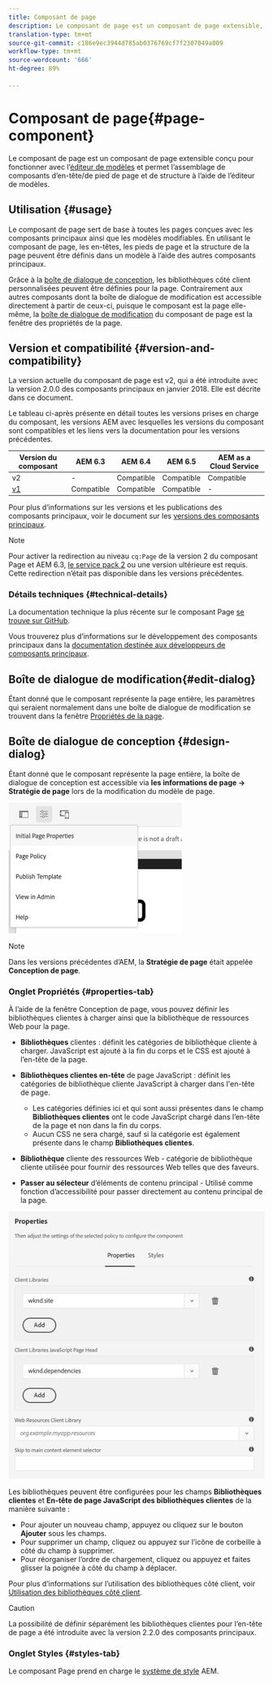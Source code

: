 ```yaml
---
title: Composant de page
description: Le composant de page est un composant de page extensible, conçu pour fonctionner avec l’éditeur de modèles et autoriser l’assemblage de composants d’en-tête/de pied de page et de structure à l’aide de l’éditeur de modèles.
translation-type: tm+mt
source-git-commit: c186e9ec3944d785ab0376769cf7f2307049a809
workflow-type: tm+mt
source-wordcount: '666'
ht-degree: 89%

---
```



# Composant de page{#page-component}

Le composant de page est un composant de page extensible conçu pour fonctionner avec l’[éditeur de modèles](https://docs.adobe.com/content/help/en/experience-manager-cloud-service/sites/authoring/features/templates.html) et permet l’assemblage de composants d’en-tête/de pied de page et de structure à l’aide de l’éditeur de modèles.

## Utilisation {#usage}

Le composant de page sert de base à toutes les pages conçues avec les composants principaux ainsi que les modèles modifiables. En utilisant le composant de page, les en-têtes, les pieds de page et la structure de la page peuvent être définis dans un modèle à l’aide des autres composants principaux.

Grâce à la [boîte de dialogue de conception](#design-dialog), les bibliothèques côté client personnalisées peuvent être définies pour la page. Contrairement aux autres composants dont la boîte de dialogue de modification est accessible directement à partir de ceux-ci, puisque le composant est la page elle-même, la [boîte de dialogue de modification](#edit-dialog) du composant de page est la fenêtre des propriétés de la page.

## Version et compatibilité {#version-and-compatibility}

La version actuelle du composant de page est v2, qui a été introduite avec la version 2.0.0 des composants principaux en janvier 2018. Elle est décrite dans ce document.

Le tableau ci-après présente en détail toutes les versions prises en charge du composant, les versions AEM avec lesquelles les versions du composant sont compatibles et les liens vers la documentation pour les versions précédentes.

| Version du composant | AEM 6.3 | AEM 6.4 | AEM 6.5 | AEM as a Cloud Service |
|---|---|---|---|---|
| v2 | - | Compatible | Compatible | Compatible |
| [v1](v1/page-v1.md) | Compatible | Compatible | Compatible | - |

Pour plus d’informations sur les versions et les publications des composants principaux, voir le document sur les [versions des composants principaux](/help/versions.md).

>[!NOTE]
>
>Pour activer la redirection au niveau `cq:Page` de la version 2 du composant Page et AEM 6.3, [le service pack 2](https://helpx.adobe.com/fr/experience-manager/6-2/release-notes/sp3-release-notes.html) ou une version ultérieure est requis. Cette redirection n’était pas disponible dans les versions précédentes.

### Détails techniques {#technical-details}

La documentation technique la plus récente sur le composant Page [se trouve sur GitHub](https://adobe.com/go/aem_cmp_tech_page_v2).

Vous trouverez plus d’informations sur le développement des composants principaux dans la [documentation destinée aux développeurs de composants principaux](/help/developing/overview.md).

## Boîte de dialogue de modification{#edit-dialog}

Étant donné que le composant représente la page entière, les paramètres qui seraient normalement dans une boîte de dialogue de modification se trouvent dans la fenêtre [Propriétés de la page](https://docs.adobe.com/content/help/en/experience-manager-cloud-service/sites/authoring/fundamentals/page-properties.html).

## Boîte de dialogue de conception {#design-dialog}

Étant donné que le composant représente la page entière, la boîte de dialogue de conception est accessible via **les informations de page -> Stratégie de page** lors de la modification du modèle de page.

![Stratégie de page](/help/assets/page-policy.png)

>[!NOTE]
>
>Dans les versions précédentes d’AEM, la **Stratégie de page** était appelée **Conception de page**.

### Onglet Propriétés {#properties-tab}

À l’aide de la fenêtre Conception de page, vous pouvez définir les bibliothèques clientes à charger ainsi que la bibliothèque de ressources Web pour la page.

* **Bibliothèques** clientes : définit les catégories de bibliothèque cliente à charger. JavaScript est ajouté à la fin du corps et le CSS est ajouté à l’en-tête de la page.
* **Bibliothèques clientes en-tête** de page JavaScript : définit les catégories de bibliothèque cliente JavaScript à charger dans l&#39;en-tête de page.
   * Les catégories définies ici et qui sont aussi présentes dans le champ **Bibliothèques clientes** ont le code JavaScript chargé dans l’en-tête de la page et non dans la fin du corps.
   * Aucun CSS ne sera chargé, sauf si la catégorie est également présente dans le champ **Bibliothèques clientes**.

* **Bibliothèque** cliente des ressources Web - catégorie de bibliothèque cliente utilisée pour fournir des ressources Web telles que des faveurs.

* **Passer au sélecteur** d’éléments de contenu principal - Utilisé comme fonction d’accessibilité pour passer directement au contenu principal de la page.

![Boîte de dialogue de conception de composant de page](/help/assets/page-design.png)

Les bibliothèques peuvent être configurées pour les champs **Bibliothèques clientes** et **En-tête de page JavaScript des bibliothèques clientes** de la manière suivante :

* Pour ajouter un nouveau champ, appuyez ou cliquez sur le bouton **Ajouter** sous les champs.
* Pour supprimer un champ, cliquez ou appuyez sur l’icône de corbeille à côté du champ à supprimer.
* Pour réorganiser l’ordre de chargement, cliquez ou appuyez et faites glisser la poignée à côté du champ à déplacer.

Pour plus d’informations sur l’utilisation des bibliothèques côté client, voir [Utilisation des bibliothèques côté client](https://helpx.adobe.com/fr/experience-manager/6-5/sites/developing/using/clientlibs.html).

>[!CAUTION]
>
>La possibilité de définir séparément les bibliothèques clientes pour l’en-tête de page a été introduite avec la version 2.2.0 des composants principaux.

### Onglet Styles {#styles-tab}

Le composant Page prend en charge le [système de style](/help/get-started/authoring.md#component-styling) AEM.
